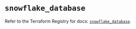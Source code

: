 # `snowflake_database`

Refer to the Terraform Registry for docs: [`snowflake_database`](https://registry.terraform.io/providers/snowflakedb/snowflake/2.1.1/docs/resources/database).
